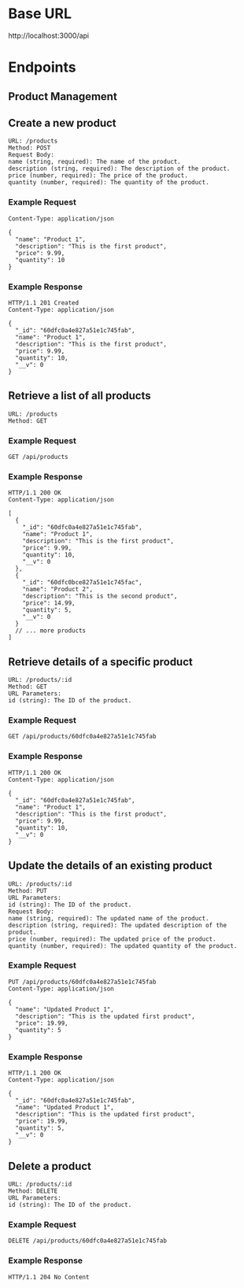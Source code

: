 # Base URL
http://localhost:3000/api

# Endpoints
## Product Management

## Create a new product
```
URL: /products
Method: POST
Request Body:
name (string, required): The name of the product.
description (string, required): The description of the product.
price (number, required): The price of the product.
quantity (number, required): The quantity of the product.
```
### Example Request

```POST /api/products
Content-Type: application/json

{
  "name": "Product 1",
  "description": "This is the first product",
  "price": 9.99,
  "quantity": 10
}
```
### Example Response
```
HTTP/1.1 201 Created
Content-Type: application/json

{
  "_id": "60dfc0a4e827a51e1c745fab",
  "name": "Product 1",
  "description": "This is the first product",
  "price": 9.99,
  "quantity": 10,
  "__v": 0
}
```
## Retrieve a list of all products
```
URL: /products
Method: GET
```

### Example Request
```
GET /api/products
```

### Example Response

```
HTTP/1.1 200 OK
Content-Type: application/json

[
  {
    "_id": "60dfc0a4e827a51e1c745fab",
    "name": "Product 1",
    "description": "This is the first product",
    "price": 9.99,
    "quantity": 10,
    "__v": 0
  },
  {
    "_id": "60dfc0bce827a51e1c745fac",
    "name": "Product 2",
    "description": "This is the second product",
    "price": 14.99,
    "quantity": 5,
    "__v": 0
  }
  // ... more products
]
```

## Retrieve details of a specific product
```
URL: /products/:id
Method: GET
URL Parameters:
id (string): The ID of the product.
```

### Example Request
```
GET /api/products/60dfc0a4e827a51e1c745fab
```

### Example Response

```
HTTP/1.1 200 OK
Content-Type: application/json

{
  "_id": "60dfc0a4e827a51e1c745fab",
  "name": "Product 1",
  "description": "This is the first product",
  "price": 9.99,
  "quantity": 10,
  "__v": 0
}
```

## Update the details of an existing product
```
URL: /products/:id
Method: PUT
URL Parameters:
id (string): The ID of the product.
Request Body:
name (string, required): The updated name of the product.
description (string, required): The updated description of the product.
price (number, required): The updated price of the product.
quantity (number, required): The updated quantity of the product.
```

### Example Request
```
PUT /api/products/60dfc0a4e827a51e1c745fab
Content-Type: application/json

{
  "name": "Updated Product 1",
  "description": "This is the updated first product",
  "price": 19.99,
  "quantity": 5
}
```

### Example Response

```
HTTP/1.1 200 OK
Content-Type: application/json

{
  "_id": "60dfc0a4e827a51e1c745fab",
  "name": "Updated Product 1",
  "description": "This is the updated first product",
  "price": 19.99,
  "quantity": 5,
  "__v": 0
}
```

## Delete a product
```
URL: /products/:id
Method: DELETE
URL Parameters:
id (string): The ID of the product.
```

### Example Request
```
DELETE /api/products/60dfc0a4e827a51e1c745fab
```

### Example Response
```
HTTP/1.1 204 No Content
```
